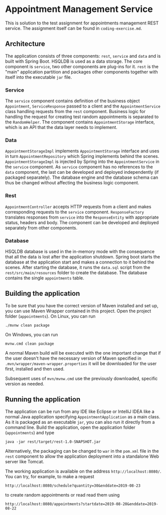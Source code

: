 # Appointment Management Service

This is solution to the test assignment for appointments management REST service. The assignment itself can be found in `coding-exercise.md`.

## Architecture

The application consists of three components: `rest`, `service` and `data` and is built with Spring Boot. HSQLDB is used as a data storage. The core component is `service`, two other components are plug-ins for it. `rest` is the "main" application partition and packages other components together with itself into the executable `jar` file.

### Service

The `service` component contains definition of the business object `Appointment`, `ServiceResponse` passed to a client and the `AppointmentService` class handling requests from the `rest` component. Business logic for handling the request for creating test random appointments is separated to the `RandomHelper`. The component contains `AppointmentStorage` interface, which is an API that the data layer needs to implement.

### Data

`AppointmentStorageImpl` implements `AppointmentStorage` interface and uses in turn `AppointmentRepository` which Spring implements behind the scenes. `AppointmentStorageImpl` is injected by Spring into the `AppointmentService` in the `service` component. As `service` component has no references to the `data` component, the last can be developed and deployed independently (if packaged separately). The database engine and the database schema can thus be changed without affecting the business logic component.

### Rest

`AppointmentController` accepts HTTP requests from a client and makes corresponding requests to the `service` component. `ResponseFactory` translates responses from `service` into the `ResponseEntity` with appropriate status, headers and body. The component can be developed and deployed separately from other components.

### Database

HSQLDB database is used in the in-memory mode with the consequence that all the data is lost after the application shutdown. Spring boot starts the database at the application start and makes a connection to it behind the scenes. After starting the database, it runs the `data.sql` script from the `rest/src/main/resources` folder to create the database. The database contains the single `appointments` table.

## Building the application

To be sure that you have the correct version of Maven installed and set up, you can use Maven Wrapper contained in this project. Open the project folder (`appointments`). On Linux, you can run

```
./mvnw clean package
```

On Windows, you can run

```
mvnw.cmd clean package
```

A normal Maven build will be executed with the one important change that if the user doesn't have the necessary version of Maven specified in `.mvn/wrapper/maven-wrapper.properties` it will be downloaded for the user first, installed and then used.

Subsequent uses of `mvn/mvnw.cmd` use the previously downloaded, specific version as needed.

## Running the application

The application can be run from any IDE like Eclipse or IntelliJ IDEA like a normal Java application specifying `AppointmentApplication` as a main class. As it is packaged as an executable `jar`, you can also run it directly from a command line. Build the application, open the application folder (`appointments`) and type

```
java -jar rest/target/rest-1.0-SNAPSHOT.jar
```

Alternatively, the packaging can be changed to `war` in the `pom.xml` file in the `rest` component to allow the application deployment into a standalone Web server like Tomcat.

The working application is available on the address `http://localhost:8080/`. You can try, for example, to make a request

```
http://localhost:8080/schedule?quantity=30&enddate=2019-08-23
```

to create random appointments or read read them using

```
http://localhost:8080/appointments?startdate=2019-08-20&enddate=2019-08-22
```
